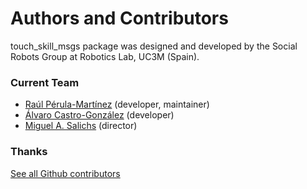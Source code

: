 # Authors and Contributors

touch_skill_msgs package was designed and developed by the Social Robots Group at Robotics Lab, UC3M (Spain).

### Current Team

* [Raúl Pérula-Martínez](https://github.com/raulperula) (developer, maintainer)
* [Álvaro Castro-González](https://github.com/alvarokas) (developer)
* [Miguel A. Salichs](http://roboticslab.uc3m.es/roboticslab/people/miguel-salichs) (director)


### Thanks

[See all Github contributors](https://github.com/UC3MSocialRobots/maggie_skills_msgs/contributors)
